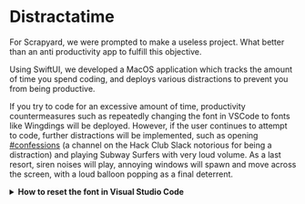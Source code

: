 # Distractatime

For Scrapyard, we were prompted to make a useless project. What better than an anti productivity app to fulfill this objective. 

Using SwiftUI, we developed a MacOS application which tracks the amount of time you spend coding, and deploys various distractions to prevent you from being productive. 

If you try to code for an excessive amount of time, productivity countermeasures such as repeatedly changing the font in VSCode to fonts like Wingdings will be deployed. However, if the user continues to attempt to code, further distractions will be implemented, such as opening [#confessions](https://hackclub.slack.com/archives/CNMU9L92Q) (a channel on the Hack Club Slack notorious for being a distraction) and playing Subway Surfers with very loud volume. As a last resort, siren noises will play, annoying windows will spawn and move across the screen, with a loud balloon popping as a final deterrent.

<details closed>
<summary><b>How to reset the font in Visual Studio Code</b></summary>
<br>
Open VS Code and open the Command Palette. Open “Preferences: Open User Settings (JSON)”. Delete the font (with key "editor.fontFamily") in the JSON.
</details>
